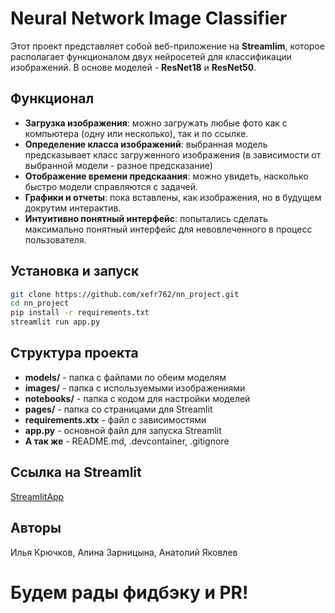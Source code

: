 # Neural Network Image Classifier

Этот проект представляет собой веб-приложение на **Streamlim**, которое располагает функционалом двух нейросетей для классификации изображений. В основе моделей - **ResNet18** и **ResNet50**.

## Функционал
- **Загрузка изображения**: можно загружать любые фото как с компьютера (одну или несколько), так и по ссылке.
- **Определение класса изображений**: выбранная модель предсказывает класс загруженного изображения (в зависимости от выбранной модели - разное предсказание)
- **Отображение времени предскаания**: можно увидеть, насколько быстро модели справляются с задачей.
- **Графики и отчеты**: пока вставлены, как изображения, но в будущем докрутим интерактив.
- **Интуитивно понятный интерфейс**: попытались сделать максимально понятный интерфейс для невовлеченного в процесс пользователя.

## Установка и запуск
```bash
git clone https://github.com/xefr762/nn_project.git
cd nn_project
pip install -r requirements.txt
streamlit run app.py
```
## Структура проекта
- **models/** - папка с файлами по обеим моделям
- **images/** - папка с используемыми изображениями
- **notebooks/** - папка с кодом для настройки моделей
- **pages/** - папка со страницами для Streamlit
- **requirements.xtx** - файл с зависимостями
- **app.py** - основной файл для запуска Streamlit
- **А так же** - README.md, .devcontainer, .gitignore

## Ссылка на Streamlit
<a href='https://nn-project.streamlit.app/' target='_blank'>StreamlitApp</a>

## Авторы
Илья Крючков, Алина Зарницына, Анатолий Яковлев

# Будем рады фидбэку и PR!
